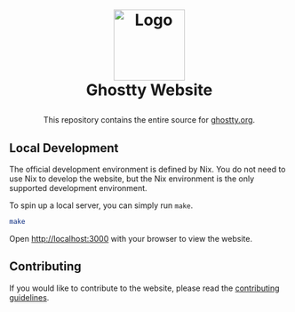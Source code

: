 <h1>
  <p align="center">
    <img src="https://github.com/user-attachments/assets/fe853809-ba8b-400b-83ab-a9a0da25be8a" alt="Logo" width="128">
    <br>Ghostty Website
  </p>
</h1>
<p align="center">
  This repository contains the entire source for <a href="https://ghostty.org">ghostty.org</a>.
</p>

## Local Development

The official development environment is defined by Nix. You do not need
to use Nix to develop the website, but the Nix environment is the
only supported development environment.

To spin up a local server, you can simply run `make`.

```bash
make
```

Open [http://localhost:3000](http://localhost:3000) with your browser
to view the website.

## Contributing

If you would like to contribute to the website, please read the
[contributing guidelines](CONTRIBUTING.md).
